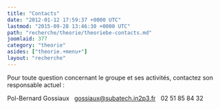 ```yaml
---
title: "Contacts"
date: "2012-01-12 17:59:37 +0000 UTC"
lastmod: "2015-09-28 13:46:30 +0000 UTC"
path: "recherche/theorie/theoriebe-contacts.md"
joomlaid: 377
category: "theorie"
asides: ["theorie.+menu+"]
layout: "recherche"
---
```

Pour toute question concernant le groupe et ses activités, contactez son responsable actuel :

Pol-Bernard Gossiaux   gossiaux@subatech.in2p3.fr   02 51 85 84 32
